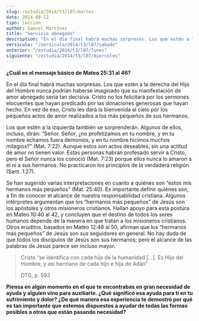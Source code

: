```yaml
---
slug: /estudia/2014/t3/l07/martes
date: 2014-08-12
tipo: leccion
author: Samuel Martínez
title: "Servicio abnegado"
description: "En el día final habrá muchas sorpresas. Los que estén a la derecha del Hijo del Hombre nunca podrían haberse imaginado que su manifestación de amor abnegado sería tan decisiva. Cristo no los felicitará por los sermones elocuentes que hayan predicado por las donaciones generosas que hayan hecho. En vez de eso, Cristo les dará la bienvenida al cielo por los..."
versiculo: "/versiculo/2014/t3/l07/sabado"
anterior: "/estudia/2014/t3/l07/lunes"
siguiente: "/estudia/2014/t3/l07/miercoles"
---
```


**¿Cuál es el mensaje básico de Mateo 25:31 al 46?**

En el día final habrá muchas sorpresas. Los que estén a la derecha del Hijo del Hombre nunca podrían haberse imaginado que su manifestación de amor abnegado sería tan decisiva. Cristo no los felicitará por los sermones elocuentes que hayan predicado por las donaciones generosas que hayan hecho. En vez de eso, Cristo les dará la bienvenida al cielo por los pequeños actos de amor realizados a los más pequeños de sus hermanos.

Los que estén a la izquierda también se sorprenderán. Algunos de ellos, incluso, dirán: “Señor, Señor, ¿no profetizamos en tu nombre, y en tu nombre echamos fuera demonios, y en tu nombre hicimos muchos milagros?” (Mat. 7:22). Aunque estos son actos deseables, sin una actitud de amor no tienen valor. Estas personas habrán profesado servir a Cristo, pero el Señor nunca los conoció (Mat. 7:23) porque ellos nunca lo amaron a él ni a sus hermanos. No practicaron los principios de la verdadera religión (Sant. 1:27).

Se han sugerido varias interpretaciones en cuanto a quiénes son “estos mis hermanos más pequeños” (Mat. 25:40). Es importante definir quiénes son, a fin de conocer el alcance de nuestra responsabilidad cristiana. Algunos intérpretes argumentan que los “hermanos más pequeños” de Jesús son los apóstoles y otros misioneros cristianos. Hallan apoyo para esta postura en Mateo 10:40 al 42, y concluyen que el destino de todos los seres humanos depende de la manera en que tratan a los misioneros cristianos. Otros eruditos, basados en Mateo 12:48 al 50, afirman que los “hermanos más pequeños” de Jesús son sus seguidores en general. No hay duda de que todos los discípulos de Jesús son sus hermanos; pero el alcance de las palabras de Jesús parece ser incluso mayor.

> Cristo “se identifica con cada hijo de la humanidad [...]. Es Hijo del Hombre, y así hermano de cada hijo e hija de Adán”
>
> DTG, p. 593

**Piensa en algún momento en el que te encontrabas en gran necesidad de ayuda y alguien vino para auxiliarte. ¿Qué significó esa ayuda para ti en tu sufrimiento y dolor? ¿De qué manera esa experiencia te demostró por qué es tan importante que estemos dispuestos a ayudar de todas las formas posibles a otros que están pasando necesidad?**
